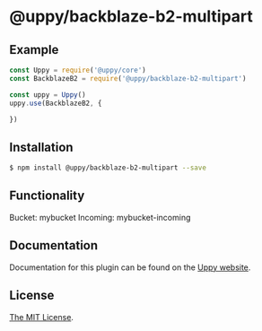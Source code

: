 # @uppy/backblaze-b2-multipart

## Example
```js
const Uppy = require('@uppy/core')
const BackblazeB2 = require('@uppy/backblaze-b2-multipart')

const uppy = Uppy()
uppy.use(BackblazeB2, {

})
```

## Installation

```bash
$ npm install @uppy/backblaze-b2-multipart --save
```


## Functionality

Bucket: mybucket
Incoming: mybucket-incoming



## Documentation

Documentation for this plugin can be found on the [Uppy website](https://uppy.io/docs/backblaze-b2-multipart).

## License

[The MIT License](./LICENSE).
